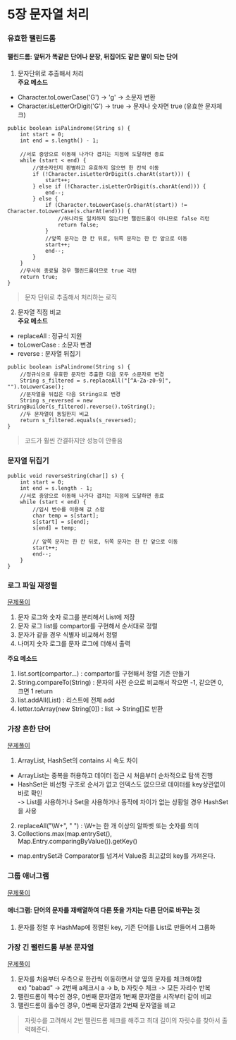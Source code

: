 # 5장 문자열 처리
### 유효한 팰린드롬
#### 팰린드롬: 앞뒤가 똑같은 단어나 문장, 뒤집어도 같은 말이 되는 단어
1. 문자단위로 추출해서 처리<br>
**주요 메소드**
* Character.toLowerCase('G') -> 'g' -> 소문자 변환
* Character.isLetterOrDigit('G') -> true -> 문자나 숫자면 true (유효한 문자체크)
```
public boolean isPalindrome(String s) {
    int start = 0;
    int end = s.length() - 1;
    
    //서로 중앙으로 이동해 나가다 겹치는 지점에 도달하면 종료
    while (start < end) {
        //영숫자인지 판별하고 유효하지 않으면 한 칸씩 이동
        if (!Character.isLetterOrDigit(s.charAt(start))) {
            start++;
        } else if (!Character.isLetterOrDigit(s.charAt(end))) {
            end--;
        } else {
            if (Character.toLowerCase(s.charAt(start)) != Character.toLowerCase(s.charAt(end))) {
                //하나라도 일치하지 않는다면 팰린드롬이 아니므로 false 리턴
                return false;
            }
            //앞쪽 문자는 한 칸 뒤로, 뒤쪽 문자는 한 칸 앞으로 이동
            start++;
            end--;
        }
    }
    //무사히 종료될 경우 팰린드롬이므로 true 리턴
    return true;
}
```
> 문자 단위로 추출해서 처리하는 로직

2. 문자열 직접 비교<br>
**주요 메소드**
* replaceAll : 정규식 지원
* toLowerCase : 소문자 변경
* reverse : 문자열 뒤집기
```
public boolean isPalindrome(String s) {
    //정규식으로 유효한 문자만 추출한 다음 모두 소문자로 변경
    String s_filtered = s.replaceAll("[^A-Za-z0-9]", "").toLowerCase();
    //문자열을 뒤집은 다음 String으로 변경
    String s_reversed = new StringBuilder(s_filtered).reverse().toString();
    //두 문자열이 동일한지 비교
    return s_filtered.equals(s_reversed);
}
```
> 코드가 훨씬 간결하지만 성능이 안좋음
### 문자열 뒤집기
```
public void reverseString(char[] s) {
    int start = 0;
    int end = s.length - 1;
    //서로 중앙으로 이동해 나가다 겹치는 지점에 도달하면 종료
    while (start < end) {
        //임시 변수를 이용해 값 스왑
        char temp = s[start];
        s[start] = s[end];
        s[end] = temp;

        // 앞쪽 문자는 한 칸 뒤로, 뒤쪽 문자는 한 칸 앞으로 이동
        start++;
        end--;
    }
}
```
### 로그 파일 재정렬
[문제풀이](https://github.com/jujinyoung/CodingTest/blob/master/leetcode/_937.java) <br>
1. 문자 로그와 숫자 로그를 분리해서 List에 저장
2. 문자 로그 list를 compartor를 구현해서 순서대로 정렬
3. 문자가 같을 경우 식별자 비교해서 정렬
4. 나머지 숫자 로그를 문자 로그에 더해서 출력

**주요 메소드**
1. list.sort(compartor...) : compartor를 구현해서 정렬 기준 만들기
2. String.compareTo(String) : 문자의 사전 순으로 비교해서 작으면 -1, 같으면 0, 크면 1 return
3. list.addAll(List) : 리스트에 전체 add
4. letter.toArray(new String[0]) : list -> String[]로 반환

### 가장 흔한 단어
[문제풀이](https://github.com/jujinyoung/CodingTest/blob/master/leetcode/_819.java) <br>
1. ArrayList, HashSet의 contains 시 속도 차이
* ArrayList는 중복을 허용하고 데이터 접근 시  처음부터 순차적으로 탐색 진행
* HashSet은 비선형 구조로 순서가 없고 인덱스도 없으므로 데이터를 key상관없이 바로 확인 <br>
-> List를 사용하거나 Set을 사용하거나 동작에 차이가 없는 상황일 경우 HashSet을 사용
2. replaceAll("\\W+", " ") : \W+는 한 개 이상의 알파벳 또는 숫자를 의미
3. Collections.max(map.entrySet(), Map.Entry.comparingByValue()).getKey()
* map.entrySet과 Comparator를 넘겨서 Value중 최고값의 key를 가져온다.

### 그룹 애너그램
[문제풀이](https://github.com/jujinyoung/CodingTest/blob/main/leetcode/_49.java)
#### 애너그램: 단어의 문자를 재배열하여 다른 뜻을 가지는 다른 단어로 바꾸는 것
1. 문자를 정렬 후 HashMap에 정렬된 key, 기존 단어를 List로 만들어서 그룹화

### 가장 긴 팰린드롬 부분 문자열
[문제풀이](https://github.com/jujinyoung/CodingTest/blob/main/leetcode/_5.java)
1. 문자를 처음부터 우측으로 한칸씩 이동하면서 양 옆의 문자를 체크해야함 <br>
ex) "babad" -> 2번째 a체크시 a -> b, b 자릿수 체크 -> 모든 자리수 반복 
2. 팰린드롬이 짝수인 경우, 0번째 문자열과 1번째 문자열을 시작부터 같이 비교
3. 팰린드롬이 홀수인 경우, 0번째 문자열과 2번째 문자열을 비교
> 자릿수를 고려해서 2번 팰린드롬 체크를 해주고 최대 길이의 자릿수를 찾아서 출력해준다.